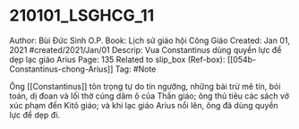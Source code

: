 # 210101_LSGHCG_11

Author: Bùi Đức Sinh O.P.
Book: Lịch sử giáo hội Công Giáo
Created: Jan 01, 2021
#created/2021/Jan/01 
Descrip: Vua Constantinus dùng quyền lực để dẹp lạc giáo Arius
Page: 135
Related to slip_box (Ref-box): [[054b-Constantinus-chong-Arius]]
Tag: #Note

Ông [[Constantinus]] tôn trọng tự do tín ngưỡng, những bài trừ mê tín, bói toán, dị đoan và lối thờ cúng dâm ô của Thần giáo; ông thủ tiêu các sách vở xúc phạm đến Kitô giáo; và khi lạc giáo Arius nổi lên, ông đã dùng quyền lực để dẹp đi.